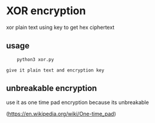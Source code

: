 # XOR encryption
xor plain text using key to get hex ciphertext
## usage
```bash
    python3 xor.py
```
	give it plain text and encryption key

## unbreakable encryption

use it as one time pad encryption because its unbreakable

(https://en.wikipedia.org/wiki/One-time_pad)
